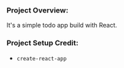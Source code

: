 ### Project Overview:

It's a simple todo app build with React.

### Project Setup Credit:

- `create-react-app`
